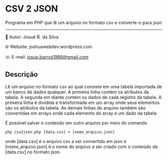 # **CSV 2 JSON**
Programa em PHP que lê um arquivo no formato csv e converte-o para json

___
:bust_in_silhouette: Autor: Josué B. da Silva

:globe_with_meridians: Website: joshuawebdev.wordpress.com

:envelope: E-mail: josue.barros1986@gmail.com


## Descrição

Lê um arquivo no formato csv ao qual consiste em uma tabela importada de um banco de dados qualquer.
A primeira linha contém os atributos da tabela.
A segunda em diante contém os dados de cada registro da tabela.
A primeira linha é dividida e transformada em um array onde seus elementos são os atributos da tabela.
As demais linhas do arquivo também são convertidas em arrays onde cada elemento do array é um dado da tabela

É possível salvar o conteúdo em outro arquivo por meio do comando

    php csv2json.php [data.csv] > [nome_arquivo.json]

onde [data.csv] é o arquivo csv a ser convertido em json e [nome_arquivo.json] é o nome do arquivo a ser criado com o conteúdo de [data.csv] no formato json.
